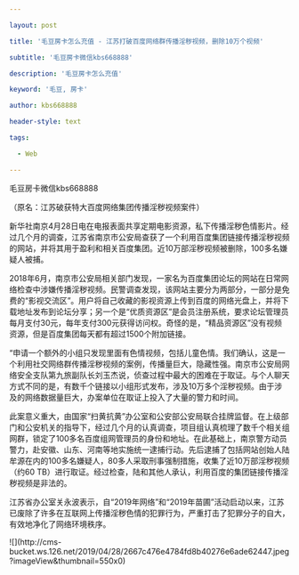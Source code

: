 ---
layout: post
title: '毛豆房卡怎么充值 - 江苏打破百度网络群传播淫秽视频，删除10万个视频'
subtitle: '毛豆房卡微信kbs668888'
description: '毛豆房卡怎么充值'
keyword: '毛豆, 房卡'
author: kbs668888
header-style: text
tags:
  - Web
---
毛豆房卡微信kbs668888

（原名：江苏破获特大百度网络集团传播淫秽视频案件）

新华社南京4月28日电在电报表面共享定期电影资源，私下传播淫秽色情影片。经过几个月的调查，江苏省南京市公安局查获了一个利用百度集团链接传播淫秽视频的网站，并将其用于盈利和相关百度集团。近10万部淫秽视频被删除，100多名嫌疑人被捕。

2018年6月，南京市公安局相关部门发现，一家名为百度集团论坛的网站在日常网络检查中涉嫌传播淫秽视频。民警调查发现，该网站主要分为两部分，一部分是免费的“影视交流区”。用户将自己收藏的影视资源上传到百度的网络光盘上，并将下载地址发布到论坛分享；另一个是“优质资源区”是会员注册系统，要求论坛管理员每月支付30元，每年支付300元获得访问权。奇怪的是，“精品资源区”没有视频资源，但是百度集团每天都有超过1500个附加链接。

“申请一个额外的小组只发现里面有色情视频，包括儿童色情。我们确认，这是一个利用社交网络群传播淫秽视频的案例，传播量巨大，隐藏性强。南京市公安局网络安全支队第九旅副队长刘玉杰说，侦查过程中最大的困难在于取证。与个人聊天方式不同的是，有数千个链接以小组形式发布，涉及10万多个淫秽视频。由于涉及的网络数据量巨大，办案单位在取证上投入了大量的警力和时间。

此案意义重大，由国家“扫黄抗黄”办公室和公安部公安局联合挂牌监督。在上级部门和公安机关的指导下，经过几个月的认真调查，项目组认真梳理了数千个相关组网群，锁定了100多名百度组网管理员的身份和地址。在此基础上，南京警方动员警力，赴安徽、山东、河南等地实施统一逮捕行动。先后逮捕了包括网站创始人陆牟源在内的100多名嫌疑人，80多人采取刑事强制措施，收集了近10万部淫秽视频（约60
TB）进行取证。经过检查，陆和其他人承认，利用百度的集团链接传播淫秽视频是非法的。

江苏省办公室关永波表示，自“2019年网络”和“2019年苗圃”活动启动以来，江苏已废除了许多在互联网上传播淫秽色情的犯罪行为，严重打击了犯罪分子的自大，有效地净化了网络环境秩序。

![](http://cms-
bucket.ws.126.net/2019/04/28/2667c476e4784fd8b40276e6ade62447.jpeg?imageView&thumbnail=550x0)  

